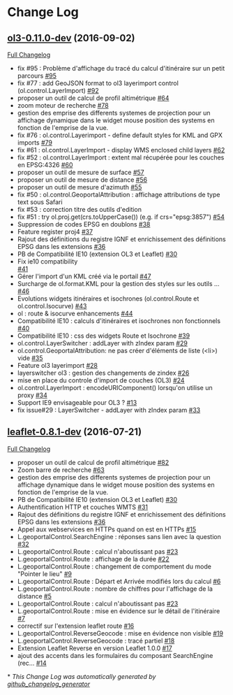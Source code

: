 # Change Log

## [ol3-0.11.0-dev](https://github.com/IGNF/geoportal-extensions/tree/ol3-0.11.0-dev) (2016-09-02)
[Full Changelog](https://github.com/IGNF/geoportal-extensions/compare/leaflet-0.8.1-dev...ol3-0.11.0-dev)

- fix \#95 : Problème d'affichage du tracé du calcul d'itinéraire sur un petit parcours
[\#95](https://github.com/IGNF/geoportal-extensions/issues/95)
- fix \#77 : add GeoJSON format to ol3 layerimport control (ol.control.LayerImport) [\#92](https://github.com/IGNF/geoportal-extensions/pull/92)
- proposer un outil de calcul de profil altimétrique  [\#64](https://github.com/IGNF/geoportal-extensions/issues/64)
- zoom moteur de recherche
[\#78](https://github.com/IGNF/geoportal-extensions/issues/78)
- gestion des emprise des differents systemes de projection pour un affichage dynamique dans le widget mouse position des systems en fonction de l'emprise de la vue.
- fix \#76 : ol.control.Layerimport - define default styles for KML and GPX imports [\#79](https://github.com/IGNF/geoportal-extensions/pull/79)
- fix \#61 : ol.control.LayerImport - display WMS enclosed child layers [\#62](https://github.com/IGNF/geoportal-extensions/pull/62)
- fix \#52 : ol.control.LayerImport : extent mal récupérée pour les couches en EPSG:4326 [\#60](https://github.com/IGNF/geoportal-extensions/pull/60)
- proposer un outil de mesure de surface
[\#57](https://github.com/IGNF/geoportal-extensions/issues/57)
- proposer un outil de mesure de distance
[\#56](https://github.com/IGNF/geoportal-extensions/issues/56)
- proposer un outil de mesure d'azimuth
[\#55](https://github.com/IGNF/geoportal-extensions/issues/55)
- fix \#50 : ol.control.GeoportalAttribution : affichage attributions de type text sous Safari
- fix \#53 : correction titre des outils d'edition
- fix \#51 : try ol.proj.get\(crs.toUpperCase\(\)\) \(e.g. if crs="epsg:3857"\) [\#54](https://github.com/IGNF/geoportal-extensions/pull/54)
- Suppression de codes EPSG en doublons
[\#38](https://github.com/IGNF/geoportal-extensions/pull/38)
- Feature register proj4
[\#37](https://github.com/IGNF/geoportal-extensions/pull/37)
- Rajout des définitions du registre IGNF et enrichissement des définitions EPSG dans les extensions [\#36](https://github.com/IGNF/geoportal-extensions/issues/36)
- PB de Compatibilité IE10 \(extension OL3 et Leaflet\) [\#30](https://github.com/IGNF/geoportal-extensions/issues/30)
- Fix ie10 compatibility  
[\#41](https://github.com/IGNF/geoportal-extensions/pull/41)
- Gérer l'import d'un KML créé via le portail
[\#47](https://github.com/IGNF/geoportal-extensions/issues/47)
- Surcharge de ol.format.KML pour la gestion des styles sur les outils …
[\#46](https://github.com/IGNF/geoportal-extensions/pull/46)
- Evolutions widgets itinéraires et isochrones \(ol.control.Route et ol.control.Isocurve\)
[\#43](https://github.com/IGNF/geoportal-extensions/issues/43)
- ol : route & isocurve enhancements
[\#44](https://github.com/IGNF/geoportal-extensions/pull/44)
- Compatibilité IE10 : calculs d'itinéraires et isochrones non fonctionnels [\#40](https://github.com/IGNF/geoportal-extensions/issues/40)
- Compatibilité IE10 : css des widgets Route et Isochrone [\#39](https://github.com/IGNF/geoportal-extensions/issues/39)
- ol.control.LayerSwitcher : addLayer with zIndex param [\#29](https://github.com/IGNF/geoportal-extensions/issues/29)
- ol.control.GeoportalAttribution: ne pas créer d'éléments de liste \(\<li\>\) vide [\#35](https://github.com/IGNF/geoportal-extensions/issues/35)
- Feature ol3 layerimport [\#28](https://github.com/IGNF/geoportal-extensions/pull/28)
- layerswitcher ol3 : gestion des changements de zindex [\#26](https://github.com/IGNF/geoportal-extensions/pull/26)
- mise en place du controle d'import de couches \(OL3\) [\#24](https://github.com/IGNF/geoportal-extensions/pull/24)
- ol.control.LayerImport : encodeURIComponent\(\) lorsqu'on utilise un proxy [\#34](https://github.com/IGNF/geoportal-extensions/issues/34)
- Support IE9 envisageable pour OL3 ? [\#13](https://github.com/IGNF/geoportal-extensions/issues/13)
- fix issue\#29 : LayerSwitcher - addLayer with zIndex param [\#33](https://github.com/IGNF/geoportal-extensions/pull/33)

## [leaflet-0.8.1-dev](https://github.com/IGNF/geoportal-extensions/tree/leaflet-0.8.1-dev) (2016-07-21)
[Full Changelog](https://github.com/IGNF/geoportal-extensions/compare/ol3-0.10.0...leaflet-0.8.1-dev)

- proposer un outil de calcul de profil altimétrique
[\#82](https://github.com/IGNF/geoportal-extensions/pull/82)
- Zoom barre de recherche
[\#63](https://github.com/IGNF/geoportal-extensions/issues/63)
- gestion des emprise des differents systemes de projection pour un affichage dynamique dans le widget mouse position des systems en fonction de l'emprise de la vue.
- PB de Compatibilité IE10 \(extension OL3 et Leaflet\) [\#30](https://github.com/IGNF/geoportal-extensions/issues/30)
- Authentification HTTP et couches WMTS [\#31](https://github.com/IGNF/geoportal-extensions/issues/31)
- Rajout des définitions du registre IGNF et enrichissement des définitions EPSG dans les extensions [\#36](https://github.com/IGNF/geoportal-extensions/issues/36)
- Appel aux webservices en HTTPs quand on est en HTTPs [\#15](https://github.com/IGNF/geoportal-extensions/issues/15)
- L.geoportalControl.SearchEngine : réponses sans lien avec la question [\#32](https://github.com/IGNF/geoportal-extensions/issues/32)
- L.geoportalControl.Route : calcul n'aboutissant pas [\#23](https://github.com/IGNF/geoportal-extensions/issues/23)
- L.geoportalControl.Route : affichage de la durée [\#22](https://github.com/IGNF/geoportal-extensions/issues/22)
- L.geoportalControl.Route : changement de comportement du mode "Pointer le lieu" [\#9](https://github.com/IGNF/geoportal-extensions/issues/9)
- L.geoportalControl.Route : Départ et Arrivée modifiés lors du calcul [\#6](https://github.com/IGNF/geoportal-extensions/issues/6)
- L.geoportalControl.Route : nombre de chiffres pour l'affichage de la distance [\#5](https://github.com/IGNF/geoportal-extensions/issues/5)
- L.geoportalControl.Route : calcul n'aboutissant pas [\#23](https://github.com/IGNF/geoportal-extensions/issues/23)
- L.geoportalControl.Route : mise en évidence sur le détail de l'itinéraire [\#7](https://github.com/IGNF/geoportal-extensions/issues/7)
- correctif sur l'extension leaflet route [\#16](https://github.com/IGNF/geoportal-extensions/pull/16)
- L.geoportalControl.ReverseGeocode : mise en évidence non visible [\#19](https://github.com/IGNF/geoportal-extensions/issues/19)
- L.geoportalControl.ReverseGeocode : tracé partiel [\#18](https://github.com/IGNF/geoportal-extensions/issues/18)
- Extension Leaflet Reverse en version Leaflet 1.0.0 [\#17](https://github.com/IGNF/geoportal-extensions/issues/17)
- ajout des accents dans les formulaires du composant SearchEngine \(rec… [\#14](https://github.com/IGNF/geoportal-extensions/pull/14)


\* *This Change Log was automatically generated by [github_changelog_generator](https://github.com/skywinder/Github-Changelog-Generator)*
